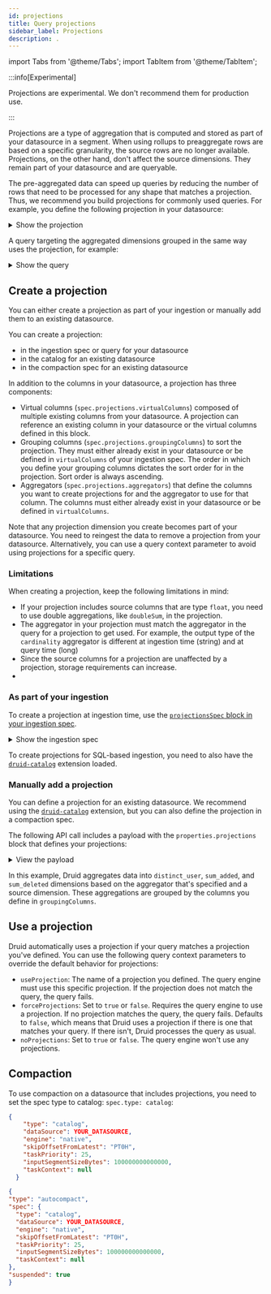 ```yaml
---
id: projections
title: Query projections
sidebar_label: Projections
description: .
---
```


import Tabs from '@theme/Tabs';
import TabItem from '@theme/TabItem';

<!--
  ~ Licensed to the Apache Software Foundation (ASF) under one
  ~ or more contributor license agreements.  See the NOTICE file
  ~ distributed with this work for additional information
  ~ regarding copyright ownership.  The ASF licenses this file
  ~ to you under the Apache License, Version 2.0 (the
  ~ "License"); you may not use this file except in compliance
  ~ with the License.  You may obtain a copy of the License at
  ~
  ~   http://www.apache.org/licenses/LICENSE-2.0
  ~
  ~ Unless required by applicable law or agreed to in writing,
  ~ software distributed under the License is distributed on an
  ~ "AS IS" BASIS, WITHOUT WARRANTIES OR CONDITIONS OF ANY
  ~ KIND, either express or implied.  See the License for the
  ~ specific language governing permissions and limitations
  ~ under the License.
  -->

  :::info[Experimental]

Projections are experimental. We don't recommend them for production use.

  :::

Projections are a type of aggregation that is computed and stored as part of your datasource in a segment. When using rollups to preaggregate rows are based on a specific granularity, the source rows are no longer available. Projections, on the other hand, don't affect the source dimensions. They remain part of your datasource and are queryable.

The pre-aggregated data can speed up queries by reducing the number of rows that need to be processed for any shape that matches a projection. Thus, we recommend you build projections for commonly used queries. For example, you define the following projection in your datasource:


<details>
<summary>Show the projection</summary>

```json

     "projections": [
        {
          "type": "aggregate",
          "name": "channel_page_hourly_distinct_user_added_deleted",
          "groupingColumns": [
            {
              "type": "long",
              "name": "__gran"
            },
            {
              "type": "string",
              "name": "channel"
            },
            {
              "type": "string",
              "name": "page"
            }
          ],
          "virtualColumns": [
            {
              "type": "expression",
              "expression": "timestamp_floor(__time, 'PT1H')",
              "name": "__gran",
              "outputType": "LONG"
            }
          ],
          "aggregators": [
            {
              "type": "HLLSketchBuild",
              "name": "distinct_users",
              "fieldName": "user"
            },
            {
              "type": "longSum",
              "name": "sum_added",
              "fieldName": "added"
            },
            {
              "type": "longSum",
              "name": "sum_deleted",
              "fieldName": "deleted"
            }
          ]
        }
     ]
```

</details>

A query targeting the aggregated dimensions grouped in the same way uses the projection, for example:

<details>
<summary>Show the query</summary>

```sql
SELECT
  TIME_FLOOR(__time, 'PT1H') AS __gran,
  channel,
  page,
  APPROX_COUNT_DISTINCT_DS(user) AS distinct_users,
  SUM(added) AS sum_added,
  SUM(deleted) AS sum_deleted
FROM your_datasource
GROUP BY
  TIME_FLOOR(__time, 'PT1H'),
  channel,
  page
```

</details>

## Create a projection

You can either create a projection as part of your ingestion or manually add them to an existing datasource. 

You can create a projection:

- in the ingestion spec or query for your datasource
- in the catalog for an existing datasource
- in the compaction spec for an existing datasource

In addition to the columns in your datasource, a projection has three components:

- Virtual columns (`spec.projections.virtualColumns`) composed of multiple existing columns from your datasource. A projection can reference an existing column in your datasource or the virtual columns defined in this block.
- Grouping columns (`spec.projections.groupingColumns`) to sort the projection. They must either already exist in your datasource or be defined in `virtualColumns` of your ingestion spec. The order in which you define your grouping columns dictates the sort order for in the projection. Sort order is always ascending.
- Aggregators (`spec.projections.aggregators`) that define the columns you want to create projections for and the aggregator to use for that column. The columns must either already exist in your datasource or be defined in `virtualColumns`.

Note that any projection dimension you create becomes part of your datasource. You need to reingest the data to remove a projection from your datasource. Alternatively, you can use a query context parameter to avoid using projections for a specific query.

### Limitations

When creating a projection, keep the following limitations in mind:

- If your projection includes source columns that are type `float`, you need to use double aggregations, like `doubleSum`,  in the projection.
- The aggregator in your projection must match the aggregator in the query for a projection to get used. For example, the output type of the `cardinality` aggregator is different at ingestion time (string) and at query time (long)
- Since the source columns for a projection are unaffected by a projection, storage requirements can increase.
- 

### As part of your ingestion

To create a projection at ingestion time, use the [`projectionsSpec` block in your ingestion spec](../ingestion/ingestion-spec.md#projections).

<details>
<summary>Show the ingestion spec</summary>

```json

```

</details>

To create projections for SQL-based ingestion, you need to also have the [`druid-catalog`](../development/extensions-core/catalog.md) extension loaded.

### Manually add a projection

You can define a projection for an existing datasource. We recommend using the [`druid-catalog`](../development/extensions-core/catalog.md) extension, but you can also define the projection in a compaction spec.

The following API call includes a payload with the `properties.projections` block that defines your projections:

<details>
<summary>View the payload</summary>

```json {11,19,39} showLineNumbers
{
  "type": "datasource",
  "columns": [],
  "properties": {
    "segmentGranularity": "PT1H",
    "projections": [
      {
        "spec": {
          "name": "channel_page_hourly_distinct_user_added_deleted",
          "type": "aggregate",
          "virtualColumns": [
            {
              "type": "expression",
              "name": "__gran",
              "expression": "timestamp_floor(__time, 'PT1H')",
              "outputType": "LONG"
            }
          ],
          "groupingColumns": [
            {
              "type": "long",
              "name": "__gran",
              "multiValueHandling": "SORTED_ARRAY",
              "createBitmapIndex": false
            },
            {
              "type": "string",
              "name": "channel",
              "multiValueHandling": "SORTED_ARRAY",
              "createBitmapIndex": true
            },
            {
              "type": "string",
              "name": "page",
              "multiValueHandling": "SORTED_ARRAY",
              "createBitmapIndex": true
            }
          ],
          "aggregators": [
            {
              "type": "HLLSketchBuild",
              "name": "distinct_users",
              "fieldName": "user",
              "lgK": 12,
              "tgtHllType": "HLL_4"
            },
            {
              "type": "longSum",
              "name": "sum_added",
              "fieldName": "added"
            },
            {
              "type": "longSum",
              "name": "sum_deleted",
              "fieldName": "deleted"
            }
          ]
        }
      }
    ]
  }
}
```

</details>

In this example, Druid aggregates data into `distinct_user`, `sum_added`, and `sum_deleted` dimensions based on the aggregator that's specified and a source dimension. These aggregations are grouped by the columns you define in `groupingColumns`.

## Use a projection 

Druid automatically uses a projection if your query matches a projection you've defined. You can use the following query context parameters to override the default behavior for projections:

- `useProjection`: The name of a projection you defined. The query engine must use this specific projection. If the projection does not match the query, the query fails.
- `forceProjections`: Set to `true` or `false`. Requires the query engine to use a projection. If no projection matches the query, the query fails. Defaults to `false`, which means that Druid uses a projection if there is one that matches your query. If there isn't, Druid processes the query as usual.
-  `noProjections`:  Set to `true` or `false`. The query engine won't use any projections.

## Compaction

To use compaction on a datasource that includes projections, you need to set the spec type to catalog: `spec.type: catalog`:

<Tabs>
  <TabItem value="Coordinator duties">

```json
{
    "type": "catalog",
    "dataSource": YOUR_DATASOURCE,
    "engine": "native",
    "skipOffsetFromLatest": "PT0H",
    "taskPriority": 25,
    "inputSegmentSizeBytes": 100000000000000,
    "taskContext": null
  }
```

</TabItem>
  <TabItem value="Supervisors"> 
  
  ```json
  {
  "type": "autocompact",
  "spec": {
    "type": "catalog",
    "dataSource": YOUR_DATASOURCE,
    "engine": "native",
    "skipOffsetFromLatest": "PT0H",
    "taskPriority": 25,
    "inputSegmentSizeBytes": 100000000000000,
    "taskContext": null
  },
  "suspended": true
}
```

  </TabItem>
</Tabs>

